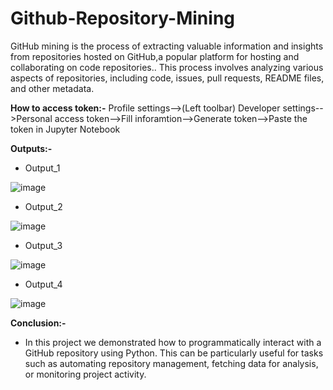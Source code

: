 # Github-Repository-Mining

GitHub mining is the process of extracting valuable information and insights from repositories hosted on GitHub,a popular platform for hosting and collaborating on code repositories.. This process involves analyzing various aspects of repositories, including code, issues, pull requests, README files, and other metadata.

**How to access token:-**
Profile settings-->(Left toolbar) Developer settings-->Personal access token-->Fill inforamtion-->Generate token-->Paste the token in Jupyter Notebook

**Outputs:-**
- Output_1

![image](https://github.com/Rkaayush04/Github-Repository-Mining/assets/152067559/e1b34f10-e5d5-4f05-89b1-0df714363a7b)


- Output_2

![image](https://github.com/Rkaayush04/Github-Repository-Mining/assets/152067559/440abfd1-9ed1-44b2-a12d-13731d0855b2)


- Output_3

![image](https://github.com/Rkaayush04/Github-Repository-Mining/assets/152067559/49a9cd31-ec6d-4631-8b3d-7fdf3d97ab37)


- Output_4

![image](https://github.com/Rkaayush04/Github-Repository-Mining/assets/152067559/bf57ea15-7bdd-4868-a341-aa3b5bab62bf)




**Conclusion:-**
- In this project we demonstrated how to programmatically interact with a GitHub repository using Python. This can be particularly useful for tasks such as automating repository management, fetching data for analysis, or monitoring project activity.
